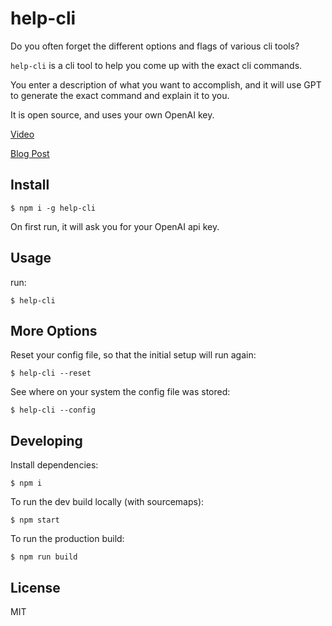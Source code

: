 # help-cli

Do you often forget the different options and flags of various cli tools?

`help-cli` is a cli tool to help you come up with the exact cli commands.

You enter a description of what you want to accomplish, and it will use GPT to generate the exact command and explain it to you.

It is open source, and uses your own OpenAI key.

[Video](https://youtu.be/pOda6TDBqcY)

[Blog Post](https://www.undefinedapps.com/post/use-chatgpt-ffmpeg-cli-commands-nodejs)

## Install

`$ npm i -g help-cli`

On first run, it will ask you for your OpenAI api key.

## Usage

run:

`$ help-cli`

## More Options

Reset your config file, so that the initial setup will run again:

`$ help-cli --reset`

See where on your system the config file was stored:

`$ help-cli --config`

## Developing

Install dependencies:

`$ npm i`

To run the dev build locally (with sourcemaps):

`$ npm start`

To run the production build:

`$ npm run build`

## License

MIT
